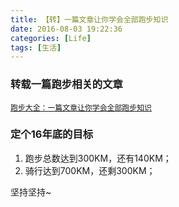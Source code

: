 ```yaml
---
title: 【转】一篇文章让你学会全部跑步知识
date: 2016-08-03 19:22:36
categories: [Life]
tags: [生活]
---
```


### 转载一篇跑步相关的文章
[`跑步大全：一篇文章让你学会全部跑步知识`](http://www.jianshu.com/p/e582eea50c69)


### 定个16年底的目标
1. 跑步总数达到300KM，还有140KM；
2. 骑行达到700KM，还剩300KM；


坚持坚持~